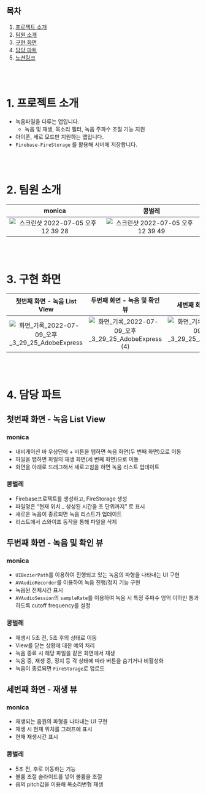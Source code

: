 ## 목차
1. [프로젝트 소개](https://github.com/Kim-Junhwan/ios-wanted-VoiceRecorder/edit/main/README.md#%ED%94%84%EB%A1%9C%EC%A0%9D%ED%8A%B8-%EC%86%8C%EA%B0%9C)
2. [팀원 소개](https://github.com/Kim-Junhwan/ios-wanted-VoiceRecorder/edit/main/README.md#%ED%8C%80%EC%9B%90-%EC%86%8C%EA%B0%9C)
3. [구현 화면](https://github.com/Kim-Junhwan/ios-wanted-VoiceRecorder/edit/main/README.md#%EA%B5%AC%ED%98%84-%ED%99%94%EB%A9%B4)
4. [담당 파트](https://github.com/Kim-Junhwan/ios-wanted-VoiceRecorder/edit/main/README.md#%EB%8B%B4%EB%8B%B9-%ED%8C%8C%ED%8A%B8)
5. [노션링크](https://broken-redcurrant-2ce.notion.site/dc233bcf874c4ab191fe50244a0bacad)


</br></br>
# 1. 프로젝트 소개
- 녹음파일을 다루는 앱입니다.
    - 녹음 및 재생, 목소리 필터, 녹음 주파수 조절 기능 지원
- 아이폰, 세로 모드만 지원하는 앱입니다.
- `Firebase-FireStorage` 를 활용해 서버에 저장합니다.

</br></br>
# 2. 팀원 소개

| monica | 콩벌레 |
|:---:|:---:|
|![스크린샷 2022-07-05 오후 12 39 28](https://user-images.githubusercontent.com/66169740/177245353-2c07bcd1-ffee-4d2d-923b-f1867aba606d.png)|![스크린샷 2022-07-05 오후 12 39 49](https://user-images.githubusercontent.com/66169740/177245382-ce7471c7-0401-4eb9-97de-1b59bef22d7f.png)|


</br></br>
# 3. 구현 화면

| 첫번째 화면 - 녹음 List View| 두번째 화면 - 녹음 및 확인 뷰 | 세번째 화면 - 재생 뷰 |
|:---:|:---:|:---:|
|![화면_기록_2022-07-09_오후_3_29_25_AdobeExpress](https://user-images.githubusercontent.com/66169740/178095558-90b06648-8589-4dfb-81c5-30dd7df14c61.gif)|![화면_기록_2022-07-09_오후_3_29_25_AdobeExpress (4)](https://user-images.githubusercontent.com/66169740/178095665-01baadd9-7a9d-4675-854b-dce30baf8b0f.gif)|![화면_기록_2022-07-09_오후_3_29_25_AdobeExpress (3)](https://user-images.githubusercontent.com/66169740/178095703-35212a18-6d47-4806-874e-1275ce6d3dd7.gif)|


</br></br>
# 4. 담당 파트
## 첫번째 화면 - 녹음 List View
### monica
- 내비게이션 바 우상단에 + 버튼을 탭하면 녹음 화면(두 번째 화면)으로 이동
- 파일을 탭하면 파일의 재생 화면(세 번째 화면)으로 이동
- 화면을 아래로 드래그해서 새로고침을 하면 녹음 리스트 업데이트
### 콩벌레
- Firebase프로젝트를 생성하고, FireStorage 생성
- 파일명은 “현재 위치 _ 생성된 시간을 초 단위까지” 로 표시
- 새로운 녹음이 종료되면 녹음 리스트가 업데이트
- 리스트에서 스와이프 동작을 통해 파일을 삭제
## 두번째 화면 - 녹음 및 확인 뷰
### monica
- `UIBezierPath`를 이용하여 진행되고 있는 녹음의 파형을 나타내는 UI 구현
- `AVAudioRecorder`를 이용하여 녹음 진행/정지 기능 구현
- 녹음된 전체시간 표시
- `AVAudioSession`의 `sampleRate`를 이용하여 녹음 시 특정 주파수 영역 이하만 통과하도록 cutoff frequency를 설정
### 콩벌레
- 재생시 5초 전, 5초 후의 상태로 이동
- View를 닫는 상황에 대한 예외 처리
- 녹음 종료 시 해당 파일을 같은 화면에서 재생
- 녹음 중, 재생 중, 정지 등 각 상태에 따라 버튼을 숨기거나 비활성화
- 녹음이 종료되면 `FireStorage`로 업로드
## 세번째 화면 - 재생 뷰
### monica
- 재생되는 음원의 파형을 나타내는 UI 구현
- 재생 시 현재 위치를 그래프에 표시
- 현재 재생시간 표시
### 콩벌레
- 5초 전, 후로 이동하는 기능
- 볼륨 조절 슬라이드를 넣어 볼륨을 조절
- 음의 pitch값을 이용해 목소리변형 재생

